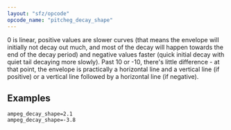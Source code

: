 ```yaml
---
layout: "sfz/opcode"
opcode_name: "pitcheg_decay_shape"
---
```

0 is linear, positive values are slower curves (that means the envelope will
initially not decay out much, and most of the decay will happen towards the end
of the decay period) and negative values faster (quick initial decay with quiet
tail decaying more slowly). Past 10 or -10, there's little difference - at that
point, the envelope is practically a horizontal line and a vertical line
(if positive) or a vertical line followed by a horizontal line (if negative).

## Examples

```
ampeg_decay_shape=2.1
ampeg_decay_shape=-3.8
```
